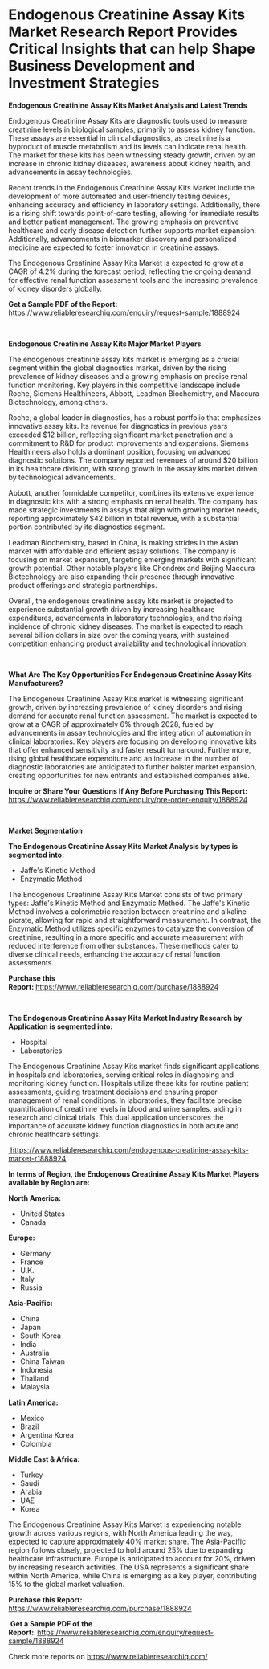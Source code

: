 <p><h1>Endogenous Creatinine Assay Kits Market Research Report Provides Critical Insights that can help Shape Business Development and Investment Strategies</h1></p><p><strong>Endogenous Creatinine Assay Kits Market Analysis and Latest Trends</strong></p>
<p><p>Endogenous Creatinine Assay Kits are diagnostic tools used to measure creatinine levels in biological samples, primarily to assess kidney function. These assays are essential in clinical diagnostics, as creatinine is a byproduct of muscle metabolism and its levels can indicate renal health. The market for these kits has been witnessing steady growth, driven by an increase in chronic kidney diseases, awareness about kidney health, and advancements in assay technologies.</p><p>Recent trends in the Endogenous Creatinine Assay Kits Market include the development of more automated and user-friendly testing devices, enhancing accuracy and efficiency in laboratory settings. Additionally, there is a rising shift towards point-of-care testing, allowing for immediate results and better patient management. The growing emphasis on preventive healthcare and early disease detection further supports market expansion. Additionally, advancements in biomarker discovery and personalized medicine are expected to foster innovation in creatinine assays.</p><p>The Endogenous Creatinine Assay Kits Market is expected to grow at a CAGR of 4.2% during the forecast period, reflecting the ongoing demand for effective renal function assessment tools and the increasing prevalence of kidney disorders globally.</p></p>
<p><strong>Get a Sample PDF of the Report:&nbsp;</strong> <a href="https://www.reliableresearchiq.com/enquiry/request-sample/1888924?utm_campaign=3500&utm_medium=2&utm_source=Github&utm_content=ia&utm_term=28032025&utm_id=endogenous-creatinine-assay-kits">https://www.reliableresearchiq.com/enquiry/request-sample/1888924</a></p>
<p>&nbsp;</p>
<p><strong>Endogenous Creatinine Assay Kits Major Market Players</strong></p>
<p><p>The endogenous creatinine assay kits market is emerging as a crucial segment within the global diagnostics market, driven by the rising prevalence of kidney diseases and a growing emphasis on precise renal function monitoring. Key players in this competitive landscape include Roche, Siemens Healthineers, Abbott, Leadman Biochemistry, and Maccura Biotechnology, among others.</p><p>Roche, a global leader in diagnostics, has a robust portfolio that emphasizes innovative assay kits. Its revenue for diagnostics in previous years exceeded $12 billion, reflecting significant market penetration and a commitment to R&D for product improvements and expansions. Siemens Healthineers also holds a dominant position, focusing on advanced diagnostic solutions. The company reported revenues of around $20 billion in its healthcare division, with strong growth in the assay kits market driven by technological advancements.</p><p>Abbott, another formidable competitor, combines its extensive experience in diagnostic kits with a strong emphasis on renal health. The company has made strategic investments in assays that align with growing market needs, reporting approximately $42 billion in total revenue, with a substantial portion contributed by its diagnostics segment.</p><p>Leadman Biochemistry, based in China, is making strides in the Asian market with affordable and efficient assay solutions. The company is focusing on market expansion, targeting emerging markets with significant growth potential. Other notable players like Chondrex and Beijing Maccura Biotechnology are also expanding their presence through innovative product offerings and strategic partnerships.</p><p>Overall, the endogenous creatinine assay kits market is projected to experience substantial growth driven by increasing healthcare expenditures, advancements in laboratory technologies, and the rising incidence of chronic kidney diseases. The market is expected to reach several billion dollars in size over the coming years, with sustained competition enhancing product availability and technological innovation.</p></p>
<p>&nbsp;</p>
<p><strong>What Are The Key Opportunities For Endogenous Creatinine Assay Kits Manufacturers?</strong></p>
<p><p>The Endogenous Creatinine Assay Kits market is witnessing significant growth, driven by increasing prevalence of kidney disorders and rising demand for accurate renal function assessment. The market is expected to grow at a CAGR of approximately 6% through 2028, fueled by advancements in assay technologies and the integration of automation in clinical laboratories. Key players are focusing on developing innovative kits that offer enhanced sensitivity and faster result turnaround. Furthermore, rising global healthcare expenditure and an increase in the number of diagnostic laboratories are anticipated to further bolster market expansion, creating opportunities for new entrants and established companies alike.</p></p>
<p><strong>Inquire or Share Your Questions If Any Before Purchasing This Report:</strong> <a href="https://www.reliableresearchiq.com/enquiry/pre-order-enquiry/1888924?utm_campaign=3500&utm_medium=2&utm_source=Github&utm_content=ia&utm_term=28032025&utm_id=endogenous-creatinine-assay-kits">https://www.reliableresearchiq.com/enquiry/pre-order-enquiry/1888924</a></p>
<p>&nbsp;</p>
<p><strong>Market Segmentation</strong></p>
<p><strong>The Endogenous Creatinine Assay Kits Market Analysis by types is segmented into:</strong></p>
<p><ul><li>Jaffe's Kinetic Method</li><li>Enzymatic Method</li></ul></p>
<p><p>The Endogenous Creatinine Assay Kits Market consists of two primary types: Jaffe's Kinetic Method and Enzymatic Method. The Jaffe's Kinetic Method involves a colorimetric reaction between creatinine and alkaline picrate, allowing for rapid and straightforward measurement. In contrast, the Enzymatic Method utilizes specific enzymes to catalyze the conversion of creatinine, resulting in a more specific and accurate measurement with reduced interference from other substances. These methods cater to diverse clinical needs, enhancing the accuracy of renal function assessments.</p></p>
<p><strong>Purchase this Report:&nbsp;</strong><a href="https://www.reliableresearchiq.com/purchase/1888924?utm_campaign=3500&utm_medium=2&utm_source=Github&utm_content=ia&utm_term=28032025&utm_id=endogenous-creatinine-assay-kits">https://www.reliableresearchiq.com/purchase/1888924</a></p>
<p>&nbsp;</p>
<p><strong>The Endogenous Creatinine Assay Kits Market Industry Research by Application is segmented into:</strong></p>
<p><ul><li>Hospital</li><li>Laboratories</li></ul></p>
<p><p>The Endogenous Creatinine Assay Kits market finds significant applications in hospitals and laboratories, serving critical roles in diagnosing and monitoring kidney function. Hospitals utilize these kits for routine patient assessments, guiding treatment decisions and ensuring proper management of renal conditions. In laboratories, they facilitate precise quantification of creatinine levels in blood and urine samples, aiding in research and clinical trials. This dual application underscores the importance of accurate kidney function diagnostics in both acute and chronic healthcare settings.</p></p>
<p><a href="https://www.reliableresearchiq.com/endogenous-creatinine-assay-kits-market-r1888924?utm_campaign=3500&utm_medium=2&utm_source=Github&utm_content=ia&utm_term=28032025&utm_id=endogenous-creatinine-assay-kits">&nbsp;https://www.reliableresearchiq.com/endogenous-creatinine-assay-kits-market-r1888924</a></p>
<p><strong>In terms of Region, the Endogenous Creatinine Assay Kits Market Players available by Region are:</strong></p>
<p>
    <p> <strong> North America: </strong>
        <ul>
            <li>United States</li>
            <li>Canada</li>
        </ul>
        </p> 
    <p> <strong> Europe: </strong>
        <ul>
            <li>Germany</li>
            <li>France</li>
            <li>U.K.</li>
            <li>Italy</li>
            <li>Russia</li>
        </ul>
        </p> 
    <p> <strong> Asia-Pacific: </strong>
        <ul>
            <li>China</li>
            <li>Japan</li>
            <li>South Korea</li>
            <li>India</li>
            <li>Australia</li>
            <li>China Taiwan</li>
            <li>Indonesia</li>
            <li>Thailand</li>
            <li>Malaysia</li>
        </ul>
        </p> 
    <p> <strong> Latin America: </strong>
        <ul>
            <li>Mexico</li>
            <li>Brazil</li>
            <li>Argentina Korea</li>
            <li>Colombia</li>
        </ul>
        </p> 
    <p> <strong> Middle East & Africa: </strong>
        <ul>
            <li>Turkey</li>
            <li>Saudi</li>
            <li>Arabia</li>
            <li>UAE</li>
            <li>Korea</li>
        </ul>
    </p>
    </p>
<p><p>The Endogenous Creatinine Assay Kits Market is experiencing notable growth across various regions, with North America leading the way, expected to capture approximately 40% market share. The Asia-Pacific region follows closely, projected to hold around 25% due to expanding healthcare infrastructure. Europe is anticipated to account for 20%, driven by increasing research activities. The USA represents a significant share within North America, while China is emerging as a key player, contributing 15% to the global market valuation. </p></p>
<p><strong>Purchase this Report: </strong><a href="https://www.reliableresearchiq.com/purchase/1888924?utm_campaign=3500&utm_medium=2&utm_source=Github&utm_content=ia&utm_term=28032025&utm_id=endogenous-creatinine-assay-kits">https://www.reliableresearchiq.com/purchase/1888924</a></p>
<p>&nbsp;<strong>Get a Sample PDF of the Report:&nbsp;&nbsp;</strong><a href="https://www.reliableresearchiq.com/enquiry/request-sample/1888924?utm_campaign=3500&utm_medium=2&utm_source=Github&utm_content=ia&utm_term=28032025&utm_id=endogenous-creatinine-assay-kits">https://www.reliableresearchiq.com/enquiry/request-sample/1888924</a></p>
<p><strong></strong></p>
<p>Check more reports on <a href="https://www.reliableresearchiq.com/?utm_campaign=3500&utm_medium=2&utm_source=Github&utm_content=ia&utm_term=28032025&utm_id=endogenous-creatinine-assay-kits">https://www.reliableresearchiq.com/</a></p>